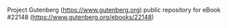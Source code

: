 Project Gutenberg (https://www.gutenberg.org) public repository for eBook #22148 (https://www.gutenberg.org/ebooks/22148)
